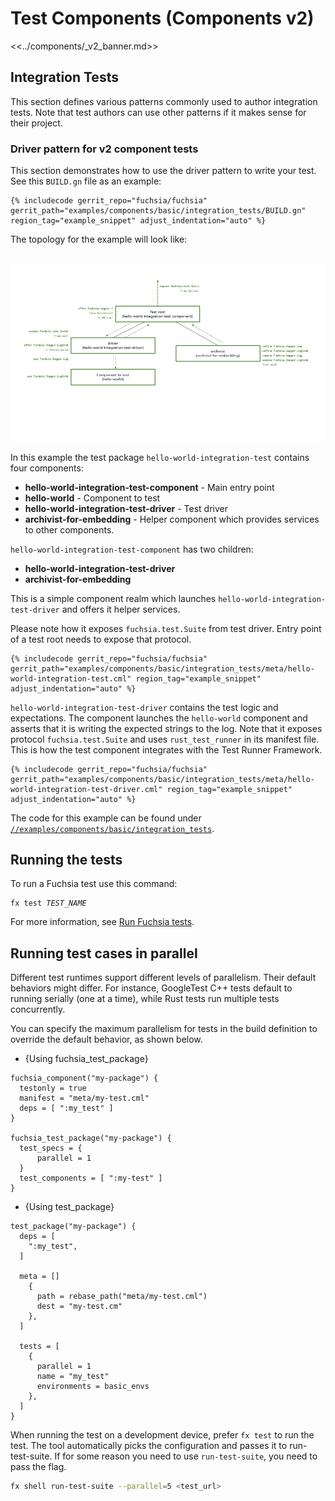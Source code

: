 # Test Components (Components v2)

<<../components/_v2_banner.md>>

## Integration Tests

This section defines various patterns commonly used to author integration tests.
Note that test authors can use other patterns if it makes sense for their
project.

### Driver pattern for v2 component tests

This section demonstrates how to use the driver pattern to write your test.
See this `BUILD.gn` file as an example:

```gn
{% includecode gerrit_repo="fuchsia/fuchsia" gerrit_path="examples/components/basic/integration_tests/BUILD.gn" region_tag="example_snippet" adjust_indentation="auto" %}
```

The topology for the example will look like:

<br>![Test driver topology](images/hello_world_topology.png)<br>

In this example the test package `hello-world-integration-test` contains four
components:

- **hello-world-integration-test-component** - Main entry point
- **hello-world** - Component to test
- **hello-world-integration-test-driver** - Test driver
- **archivist-for-embedding** - Helper component which provides services to
other components.

`hello-world-integration-test-component` has two children:

- **hello-world-integration-test-driver**
- **archivist-for-embedding**

This is a simple component realm which launches
`hello-world-integration-test-driver` and offers it helper services.

Please note how it exposes `fuchsia.test.Suite` from test driver. Entry point
of a test root needs to expose that protocol.

```json5
{% includecode gerrit_repo="fuchsia/fuchsia" gerrit_path="examples/components/basic/integration_tests/meta/hello-world-integration-test.cml" region_tag="example_snippet" adjust_indentation="auto" %}
```

`hello-world-integration-test-driver` contains the test logic and expectations.
The component launches the `hello-world` component and asserts that it is
writing the expected strings to the log. Note that it exposes protocol
`fuchsia.test.Suite` and uses `rust_test_runner` in its manifest file. This is
how the test component integrates with the Test Runner Framework.

```json5
{% includecode gerrit_repo="fuchsia/fuchsia" gerrit_path="examples/components/basic/integration_tests/meta/hello-world-integration-test-driver.cml" region_tag="example_snippet" adjust_indentation="auto" %}
```

The code for this example can be found under
[`//examples/components/basic/integration_tests`][driver-pattern-example].

## Running the tests

To run a Fuchsia test use this command:

<pre class="prettyprint">
<code class="devsite-terminal">fx test <var>TEST_NAME</var></code>
</pre>

For more information, see [Run Fuchsia tests][executing-tests].

## Running test cases in parallel

Different test runtimes support different levels of parallelism. Their default
behaviors might differ. For instance, GoogleTest C++ tests default to running
serially (one at a time), while Rust tests run multiple tests concurrently.

You can specify the maximum parallelism for tests in the build definition to
override the default behavior, as shown below.

  * {Using fuchsia_test_package}

  ```gn
  fuchsia_component("my-package") {
    testonly = true
    manifest = "meta/my-test.cml"
    deps = [ ":my_test" ]
  }

  fuchsia_test_package("my-package") {
    test_specs = {
        parallel = 1
    }
    test_components = [ ":my-test" ]
  }
  ```

  * {Using test_package}

  ```gn
  test_package("my-package") {
    deps = [
      ":my_test",
    ]

    meta = []
      {
        path = rebase_path("meta/my-test.cml")
        dest = "my-test.cm"
      },
    ]

    tests = [
      {
        parallel = 1
        name = "my_test"
        environments = basic_envs
      },
    ]
  }
  ```

When running the test on a development device, prefer `fx test` to run the test.
The tool automatically picks the configuration and passes it to
run-test-suite. If for some reason you need to use `run-test-suite`, you need
to pass the flag.

```sh
fx shell run-test-suite --parallel=5 <test_url>
```

[driver-pattern-example]: /examples/components/basic/integration_tests/
[executing-tests]: /docs/development/testing/run_fuchsia_tests.md
